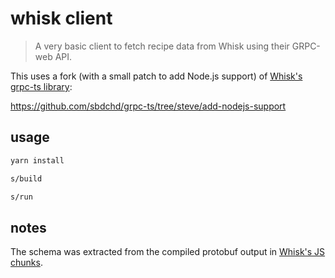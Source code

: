 # whisk client

> A very basic client to fetch recipe data from Whisk using their GRPC-web API.

This uses a fork (with a small patch to add Node.js support) of [Whisk's grpc-ts library][0]:

<https://github.com/sbdchd/grpc-ts/tree/steve/add-nodejs-support>

## usage

```sh
yarn install

s/build

s/run
```

## notes

The schema was extracted from the compiled protobuf output in [Whisk's JS chunks][1].

[0]: https://github.com/whisklabs/grpc-ts
[1]: https://web.archive.org/web/20230202031301/https://cdn.whisk.com/web/web-app/production/assets/main-c8d4e63e.4af129447c71efadc18e.js
